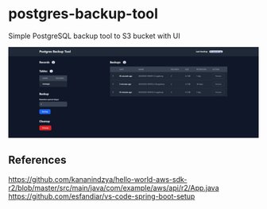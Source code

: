 # postgres-backup-tool
Simple PostgreSQL backup tool to S3 bucket with UI

![PostgreSQL backup tool screenshot](docs/postrgress-backup-tool-1.png)

## References

https://github.com/kananindzya/hello-world-aws-sdk-r2/blob/master/src/main/java/com/example/aws/api/r2/App.java
https://github.com/esfandiar/vs-code-spring-boot-setup
